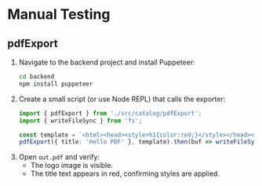 # Manual Testing

## pdfExport
1. Navigate to the backend project and install Puppeteer:
   ```bash
   cd backend
   npm install puppeteer
   ```
2. Create a small script (or use Node REPL) that calls the exporter:
   ```typescript
   import { pdfExport } from './src/catalog/pdfExport';
   import { writeFileSync } from 'fs';

   const template = `<html><head><style>h1{color:red;}</style></head><body><img src="logo.png" /><h1>{{title}}</h1></body></html>`;
   pdfExport({ title: 'Hello PDF' }, template).then(buf => writeFileSync('out.pdf', buf));
   ```
3. Open `out.pdf` and verify:
   - The logo image is visible.
   - The title text appears in red, confirming styles are applied.